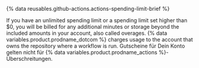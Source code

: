 {% data reusables.github-actions.actions-spending-limit-brief %}

If you have an unlimited spending limit or a spending limit set higher than $0, you will be billed for any additional minutes or storage beyond the included amounts in your account, also called overages. {% data variables.product.prodname_dotcom %} charges usage to the account that owns the repository where a workflow is run. Gutscheine für Dein Konto gelten nicht für {% data variables.product.prodname_actions %}-Überschreitungen.

